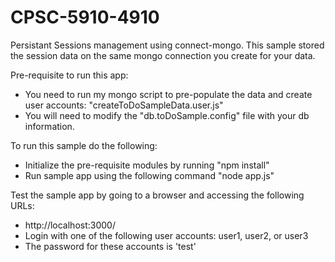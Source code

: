 # CPSC-5910-4910
Persistant Sessions management using connect-mongo.  This sample stored the session data on the same mongo connection you create for your data.

Pre-requisite to run this app:
* You need to run my mongo script to pre-populate the data and create user accounts: "createToDoSampleData.user.js"
* You will need to modify the "db.toDoSample.config" file with your db information.

To run this sample do the following:
* Initialize the pre-requisite modules by running "npm install"
* Run sample app using the following command "node app.js"

Test the sample app by going to a browser and accessing the following URLs:
* http://localhost:3000/
* Login with one of the following user accounts: user1, user2, or user3
* The password for these accounts is 'test'
